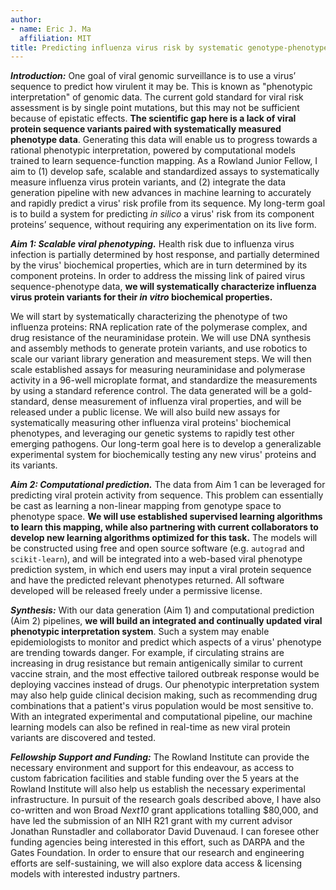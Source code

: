 ```yaml
---
author:
- name: Eric J. Ma
  affiliation: MIT
title: Predicting influenza virus risk by systematic genotype-phenotype mapping
---
```


***Introduction:*** One goal of viral genomic surveillance is to use a virus’ sequence to predict how virulent  it may be. This is known as "phenotypic interpretation" of genomic data. The current gold standard for viral risk assessment is by single point mutations, but this may not be sufficient because of epistatic effects. **The scientific gap here is a lack of viral protein sequence variants paired with systematically measured phenotype data**. Generating this data will enable us to progress towards a rational phenotypic interpretation, powered by computational models trained to learn sequence-function mapping. As a Rowland Junior Fellow, I aim to (1) develop safe, scalable and standardized assays to systematically measure influenza virus protein variants, and (2) integrate the data generation pipeline with new advances in machine learning to accurately and rapidly predict a virus' risk profile from its sequence. My long-term goal is to build a system for predicting *in silico* a virus' risk from its component proteins’ sequence, without requiring any experimentation on its live form.

***Aim 1: Scalable viral phenotyping.*** Health risk due to influenza virus infection is partially determined by host response, and partially determined by the virus' biochemical properties, which are in turn determined by its component proteins. In order to address the missing link of paired virus sequence-phenotype data, **we will systematically characterize influenza virus protein variants for their *in vitro* biochemical properties.**

We will start by systematically characterizing the phenotype of two influenza proteins: RNA replication rate of the polymerase complex, and drug resistance of the neuraminidase protein. We will use DNA synthesis and assembly methods to generate protein variants, and use robotics to scale our variant library generation and measurement steps. We will then scale established assays for measuring neuraminidase and polymerase activity in a 96-well microplate format, and standardize the measurements by using a standard reference control. The data generated will be a gold-standard, dense measurement of influenza viral properties, and will be released under a public license. We will also build new assays for systematically measuring other influenza viral proteins' biochemical phenotypes, and leveraging our genetic systems to rapidly test other emerging pathogens. Our long-term goal here is to develop a generalizable experimental system for biochemically testing any new virus' proteins and its variants.

***Aim 2: Computational prediction.*** The data from Aim 1 can be leveraged for predicting viral protein activity from sequence. This problem can essentially be cast as learning a non-linear mapping from genotype space to phenotype space. **We will use established supervised learning algorithms to learn this mapping, while also partnering with current collaborators to develop new learning algorithms optimized for this task.** The models will be constructed using free and open source software (e.g. `autograd` and `scikit-learn`), and will be integrated into a web-based viral phenotype prediction system, in which end users may input a viral protein sequence and have the predicted relevant phenotypes returned. All software developed will be released freely under a permissive license.

***Synthesis:*** With our data generation (Aim 1) and computational prediction (Aim 2) pipelines, **we will build an integrated and continually updated viral phenotypic interpretation system**. Such a system may enable epidemiologists to monitor and predict which aspects of a virus' phenotype are trending towards danger. For example, if circulating strains are increasing in drug resistance but remain antigenically similar to current vaccine strain, and the most effective tailored outbreak response would be deploying vaccines instead of drugs. Our phenotypic interpretation system may also help guide clinical decision making, such as recommending drug combinations that a patient's virus population would be most sensitive to. With an integrated experimental and computational pipeline, our machine learning models can also be refined in real-time as new viral protein variants are discovered and tested.

***Fellowship Support and Funding:*** The Rowland Institute can provide the necessary environment and support for this endeavour, as access to custom fabrication facilities and stable funding over the 5 years at the Rowland Institute will also help us establish the necessary experimental infrastructure. In pursuit of the research goals described above, I have also co-written and won Broad *Next10* grant applications totalling $80,000, and have led the submission of an NIH R21 grant with my current advisor Jonathan Runstadler and collaborator David Duvenaud. I can foresee other funding agencies being interested in this effort, such as DARPA and the Gates Foundation. In order to ensure that our research and engineering efforts are self-sustaining, we will also explore data access & licensing models with interested industry partners.
